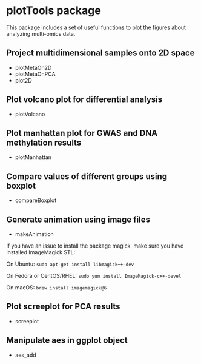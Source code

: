 # plotTools package

This package includes a set of useful functions to plot the figures about analyzing multi-omics data.

## Project multidimensional samples onto 2D space
* plotMetaOn2D
* plotMetaOnPCA
* plot2D

## Plot volcano plot for differential analysis
* plotVolcano

## Plot manhattan plot for GWAS and DNA methylation results
* plotManhattan

## Compare values of different groups using boxplot
* compareBoxplot

## Generate animation using image files
* makeAnimation

If you have an issue to install the package magick, make sure you have installed ImageMagick STL:

On Ubuntu:
`sudo apt-get install libmagick++-dev`

On Fedora or CentOS/RHEL:
`sudo yum install ImageMagick-c++-devel`

On macOS:
`brew install imagemagick@6`


## Plot screeplot for PCA results
* screeplot

## Manipulate aes in ggplot object
* aes_add


